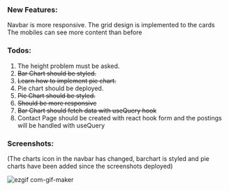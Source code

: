 ### New Features:

Navbar is more responsive.
The grid design is implemented to the cards
The mobiles can see more content than before

### Todos:

1. The height problem must be asked.
2. <s> Bar Chart should be styled. </s>
3. <s> Learn how to implement pie chart.</s>
4. Pie chart should be deployed.
5. <s> Pie Chart should be styled.</s>
6. <s> Should be more responsive</s>
7. <s> Bar Chart should fetch data with useQuery hook </s>
8. Contact Page should be created with react hook form and the postings will be handled with useQuery



### Screenshots:

(The charts icon in the navbar has changed, barchart is styled and pie charts have been added since the screenshots deployed) 



![ezgif com-gif-maker](https://user-images.githubusercontent.com/61910163/176009150-9a9de7cc-00bc-4b3c-a6e0-e0183016b9a4.gif)
